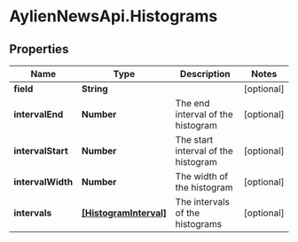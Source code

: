 # AylienNewsApi.Histograms

## Properties

Name | Type | Description | Notes
------------ | ------------- | ------------- | -------------
**field** | **String** |  | [optional] 
**intervalEnd** | **Number** | The end interval of the histogram | [optional] 
**intervalStart** | **Number** | The start interval of the histogram | [optional] 
**intervalWidth** | **Number** | The width of the histogram | [optional] 
**intervals** | [**[HistogramInterval]**](HistogramInterval.md) | The intervals of the histograms | [optional] 


